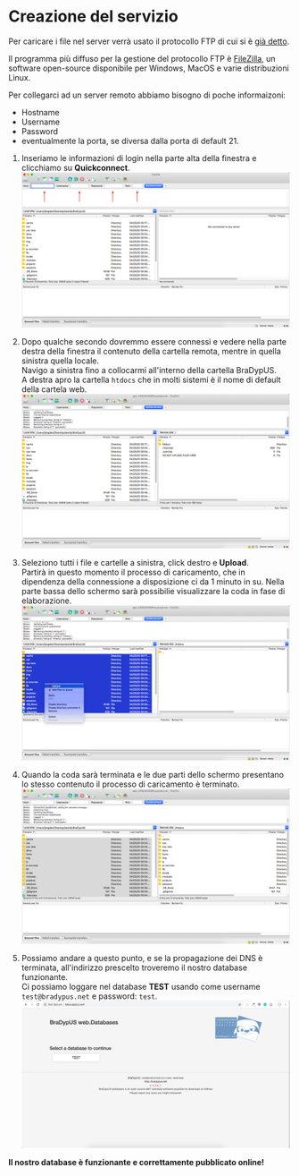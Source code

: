 # Creazione del servizio

Per caricare i file nel server verrà usato il protocollo FTP
di cui si è [già detto](../intro).

Il programma più diffuso per la gestione del protocollo FTP è
[FileZilla](https://filezilla-project.org/), un software open-source
disponibile per Windows, MacOS e varie distribuzioni Linux.

Per collegarci ad un server remoto abbiamo bisogno di poche informaizoni:
- Hostname
- Username
- Password
- eventualmente la porta, se diversa dalla porta di default 21.

1. Inseriamo le informazioni di login nella parte alta della finestra e 
clicchiamo su **Quickconnect**.
![screenshot](../../images/infinityfree/infinityfree-08.png "Inifinityfree: crare l'account")

2. Dopo qualche secondo dovremmo essere connessi e vedere nella parte destra
della finestra il contenuto della cartella remota, mentre in quella sinistra
quella locale.  
Navigo a sinistra fino a collocarmi all'interno della cartella BraDypUS.  
A destra apro la cartella `htdocs` che in molti sistemi è il nome di 
default della cartela web.
![screenshot](../../images/infinityfree/infinityfree-09.png "Inifinityfree: subdomain")

3. Seleziono tutti i file e cartelle a sinistra, click destro e **Upload**.  
Partirà in questo momento il processo di caricamento, che in dipendenza della
connessione a disposizione ci da 1 minuto in su. Nella parte bassa dello schermo
sarà possibilie visualizzare la coda in fase di elaborazione.
![screenshot](../../images/infinityfree/infinityfree-10.png "Inifinityfree: password")

4. Quando la coda sarà terminata e le due parti dello schermo presentano lo stesso contenuto
il processo di caricamento è terminato.
![screenshot](../../images/infinityfree/infinityfree-11.png "Inifinityfree: password")

5. Possiamo andare a questo punto, e se la propagazione dei DNS è terminata, all'indirizzo
prescelto troveremo il nostro database funzionante.  
Ci possiamo loggare nel database **TEST** usando come username `test@bradypus.net` e password: `test`.
![screenshot](../../images/infinityfree/infinityfree-12.png "Inifinityfree: password")

**Il nostro database è funzionante e correttamente pubblicato online!**
